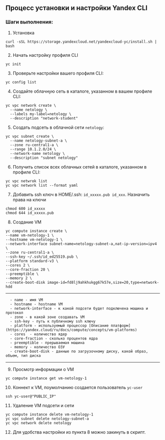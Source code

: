 ## Процесс установки и настройки Yandex CLI 
### Шаги выполнения:
1. Установка
```
curl -sSL https://storage.yandexcloud.net/yandexcloud-yc/install.sh | bash
```
2. Начать настройку профиля CLI
```
yc init
```
3. Проверьте настройки вашего профиля CLI:
```
yc config list
```
4. Создайте облачную сеть в каталоге, указанном в вашем профиле CLI:
```
yc vpc network create \
  --name netology \
  --labels my-label=netology \
  --description "network-student"
  ```
5. Создать подсеть в облачной сети `netology`:
```
yc vpc subnet create \
  --name netology-subnet-a \
  --zone ru-central1-a \
  --range 10.1.2.0/24 \
  --network-name netology \
  --description "subnet netology"
  ```
  6. Получить список всех облачных сетей в каталоге, указанном в профиле CLI: 
  ```
  yc vpc netwrok list
  yc vpc network list --format yaml
  ```
  7. Добавить ssh ключ в HOME/.ssh: `id_xxxxx.pub id_xxx`. Назначить права на ключи 
  ```
  chmod 600 id_xxxxx
  chmod 644 id_xxxxx.pub
  ```
  8. Создание VM
  ```
  yc compute instance create \
  --name vm-netology-1 \
  --hostname vm-netology-1 \
  --network-interface subnet-name=netology-subnet-a,nat-ip-version=ipv4 \
  --zone ru-central1-a \
  --ssh-key ~/.ssh/id_ed25519.pub \
  --platform standard-v3 \
  --cores 2 \
  --core-fraction 20 \
  --preemptible \
  --memory 2 \
  --create-boot-disk image-id=fd8lj9ahkhukgg67k57e,size=20,type=network-hdd
  ```
  ---
      - name - имя VM
      - hostname - hostname VM
      - network-interface - к какой подсети будет подключена машина и протокол
      - zone - в какой зоне создавать VM
      - ssh-key - путь к публичному ssh ключу
      - platform - используемый процессор [Описание платформ](https://yandex.cloud/ru/docs/compute/concepts/vm-platforms)
      - cores  - количество ядер
      - core-fraction - сколько процентов ядра
      - preemptible - прерываемая машина
      - memory - количество ОЗУ
      - create-boot-disk - данные по загрузочному диску, какой образ, объем, тип диска
  ---
  9. Просмотр информации о VM
  ```
  yc compute instance get vm-netology-1
  ```
  10. Коннект к VM, поумолчанию создается пользователь `yc-user`
  ```
  ssh yc-user@"PUBLIC_IP"
  ```
  11. Удаление VM подсети и сети
  ```
  yc compute instance delete vm-netology-1
  yc vpc subnet delete netology-subnet-a
  yc vpc network delete netology
  ```
  12. Для удобства настройки из пункта 8 можно закинуть в скрипт. 

